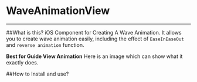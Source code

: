 # WaveAnimationView
---

##What is this?
iOS Component for Creating A Wave Animation.
It allows you to create wave animation easily, including the effect of `EaseInEaseOut` and `reverse animation` function.

**Best for Guide View Animation**
Here is an image which can show what it exactly does.

##How to Install and use?
